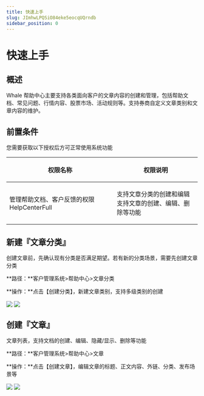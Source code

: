```yaml
---
title: 快速上手
slug: JImhwLPQSiO84eke5eocqUQrndb
sidebar_position: 0
---
```



# 快速上手

## 概述

Whale 帮助中心主要支持各类面向客户的文章内容的创建和管理，包括帮助文档、常见问题、行情内容、股票市场、活动规则等。支持券商自定义文章类别和文章内容的维护。

## 前置条件

您需要获取以下授权后方可正常使用系统功能

<table header_row="1">
<colgroup>
<col width="437"/>
<col width="393"/>
</colgroup>
<thead>
<tr><th><p>权限名称</p></th><th><p>权限说明</p></th></tr>
</thead>
<tbody>
<tr><td><p>管理帮助文档、客户反馈的权限<br/>HelpCenterFull</p></td><td><p>支持文章分类的创建和编辑<br/>支持文章的创建、编辑、删除等功能</p></td></tr>
</tbody>
</table>

## 新建『文章分类』

创建文章前，先确认现有分类是否满足期望。若有新的分类场景，需要先创建文章分类

**路径：**客户管理系统&gt;帮助中心&gt;文章分类

**操作：**点击【创建分类】，新建文章类别，支持多级类别的创建

<img src="/assets/LL6lbItsio0D5ixy00vcy0Omn8d.png" src-width="2740" src-height="1420" align="center"/>

<img src="/assets/Dw7fbYDXUox6yJxVbwtc9qojn1e.png" src-width="2748" src-height="1066" align="center"/>

## 创建『文章』

文章列表，支持文档的创建、编辑、隐藏/显示、删除等功能

**路径：**客户管理系统&gt;帮助中心&gt;文章

**操作：**点击【创建文章】，编辑文章的标题、正文内容、外链、分类、发布场景等

<img src="/assets/Qgckbh834oFvKkxuoKNcxYmJnWf.png" src-width="2754" src-height="1438" align="center"/>

<img src="/assets/T2dpb0a8PoUw03xNKxPcKzzcn3c.png" src-width="2726" src-height="1436" align="center"/>


